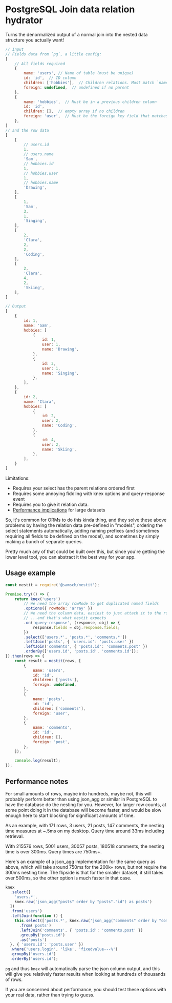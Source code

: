 # PostgreSQL Join data relation hydrator

Turns the denormalized output of a normal join into the nested data structure you actually want!

```js
// Input
// Fields data from `pg`, a little config:
[
	// All fields required
	{
		name: 'users', // Name of table (must be unique)
		id: 'id',  // ID column
		children: ['hobbies'],  // Children relations. Must match `name` of a subsquent table
		foreign: undefined,  // undefined if no parent
	},
	{
		name: 'hobbies',  // Must be in a previous children column
		id: 'id',
		children: [],  // empty array if no children
		foreign: 'user',  // Must be the foreign key field that matches the ID on the parent
	},
]
// and the row data
[
	[
		// users.id
		1,
		// users.name
		'Sam',
		// hobbies.id
		1,
		// hobbies.user
		1,
		// hobbies.name
		'Drawing',
	],
	[
		1,
		'Sam',
		3,
		1,
		'Singing',
	],
	[
		2,
		'Clara',
		2,
		2,
		'Coding',
	],
	[
		2,
		'Clara',
		4,
		2,
		'Skiing',
	],
]

// Output
[
	{
		id: 1,
		name: 'Sam',
		hobbies: [
			{
				id: 1,
				user: 1,
				name: 'Drawing',
			},
			{
				id: 3,
				user: 1,
				name: 'Singing',
			},
		],
	},
	{
		id: 2,
		name: 'Clara',
		hobbies: [
			{
				id: 2,
				user: 2,
				name: 'Coding',
			},
			{
				id: 4,
				user: 2,
				name: 'Skiing',
			},
		],
	}
]
```

Limitations:

- Requires your select has the parent relations ordered first
- Requires some annoying fiddling with knex options and query-response event
- Requires you to give it relation data.
- [Performance implications](Performance-notes) for large datasets

So, it's common for ORMs to do this kinda thing, and they solve these above
problems by having the relation data pre-defined in "models", ordering the
select statements automatically, adding naming prefixes (and sometimes
requiring all fields to be defined on the model), and sometimes by simply
making a bunch of separate queries.

Pretty much any of that could be built over this, but since you're getting the
lower level tool, you can abstract it the best way for your app.

## Usage example

```js
const nestit = require('@samsch/nestit');

Promise.try(() => {
	return knex('users')
		// We need the array rowMode to get duplicated named fields
		.options({ rowMode: 'array' })
		// We need the column data, easiest to just attach it to the row data
		// ...and that's what nestit expects
		.on('query-response', (response, obj) => {
			response.fields = obj.response.fields;
		})
		.select(['users.*', 'posts.*', 'comments.*'])
		.leftJoin('posts', { 'users.id': 'posts.user' })
		.leftJoin('comments', { 'posts.id': 'comments.post' })
		.orderBy(['users.id', 'posts.id', 'comments.id']);
}).then(rows => {
	const result = nestit(rows, [
		{
			name: 'users',
			id: 'id',
			children: ['posts'],
			foreign: undefined,
		},
		{
			name: 'posts',
			id: 'id',
			children: ['comments'],
			foreign: 'user',
		},
		{
			name: 'comments',
			id: 'id',
			children: [],
			foreign: 'post',
		},
	]);

	console.log(result);
});
```

## Performance notes

For small amounts of rows, maybe into hundreds, maybe not, this will probably
perform better than using json_agg or similar in PostgreSQL to have the
database do the nesting for you. However, for larger row counts, at some point
doing it in the database will become faster, and would be slow enough here to
start blocking for significant amounts of time.

As an example, with 171 rows, 3 users, 21 posts, 147 comments, the nesting time
measures at ~.5ms on my desktop. Query time around 33ms including retrieval.

With 215576 rows, 5001 users, 30057 posts, 180518 comments, the nesting time is
over 300ms. Query times are 750ms+.

Here's an example of a json_agg implementation for the same query as above,
which will take around 750ms for the 200k+ rows, but not require the 300ms
nesting time. The flipside is that for the smaller dataset, it still takes over
500ms, so the other option is much faster in that case.

```js
knex
  .select([
    'users.*',
    knex.raw('json_agg("posts" order by "posts"."id") as posts')
  ])
  .from('users')
  .leftJoin(function () {
    this.select(['posts.*', knex.raw('json_agg("comments" order by "comments"."id") as comments')])
      .from('posts')
      .leftJoin('comments', { 'posts.id': 'comments.post' })
      .groupBy('posts.id')
      .as('posts')
  }, { 'users.id': 'posts.user' })
  .where('users.login', 'like', 'fixedvalue---%')
  .groupBy('users.id')
  .orderBy('users.id');
```

`pg` and thus `knex` will automatically parse the json column output, and this
will give you relatively faster results when looking at hundreds of thousands
of rows.

If you are concerned about performance, you should test these options with
your real data, rather than trying to guess.
